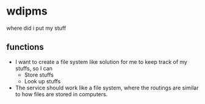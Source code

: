 # wdipms

where did i put my stuff

## functions

- I want to create a file system like solution for me to keep track of my stuffs, so I can
  - Store stuffs
  - Look up stuffs
- The service should work like a file system, where the routings are similar to how files are stored in computers.
